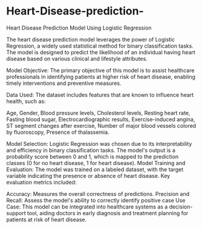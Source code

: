 # Heart-Disease-prediction-
Heart Disease Prediction Model Using Logistic Regression

The heart disease prediction model leverages the power of Logistic Regression, a widely used statistical method for binary classification tasks. The model is designed to predict the likelihood of an individual having heart disease based on various clinical and lifestyle attributes.

Model Objective:
The primary objective of this model is to assist healthcare professionals in identifying patients at higher risk of heart disease, enabling timely interventions and preventive measures.


Data Used:
The dataset includes features that are known to influence heart health, such as:

Age,
Gender,
Blood pressure levels,
Cholesterol levels,
Resting heart rate,
Fasting blood sugar,
Electrocardiographic results,
Exercise-induced angina,
ST segment changes after exercise,
Number of major blood vessels colored by fluoroscopy,
Presence of thalassemia.

Model Selection:
Logistic Regression was chosen due to its interpretability and efficiency in binary classification tasks. The model's output is a probability score between 0 and 1, which is mapped to the prediction classes (0 for no heart disease, 1 for heart disease).
Model Training and Evaluation:
The model was trained on a labeled dataset, with the target variable indicating the presence or absence of heart disease. Key evaluation metrics included:

Accuracy: Measures the overall correctness of predictions.
Precision and Recall: Assess the model's ability to correctly identify positive case
Use Case:
This model can be integrated into healthcare systems as a decision-support tool, aiding doctors in early diagnosis and treatment planning for patients at risk of heart disease.
